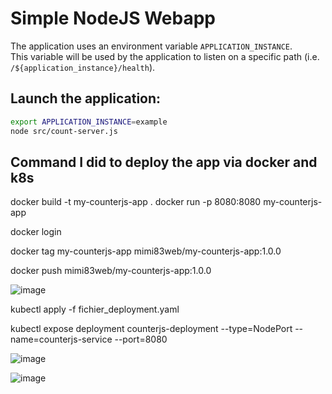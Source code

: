 # Simple NodeJS Webapp

The application uses an environment variable `APPLICATION_INSTANCE`.  
This variable will be used by the application to listen on a specific path (i.e. `/${application_instance}/health`).

## Launch the application:

```bash
export APPLICATION_INSTANCE=example
node src/count-server.js
```
## Command I did to deploy the app via docker and k8s

docker build -t my-counterjs-app .
docker run -p 8080:8080 my-counterjs-app

docker login

docker tag my-counterjs-app mimi83web/my-counterjs-app:1.0.0

docker push mimi83web/my-counterjs-app:1.0.0

![image](https://github.com/Mimi83-Web/Exam_Microservice/assets/80813713/3d977fe7-543f-4ed5-91c7-f529fb0408f4)


kubectl apply -f fichier_deployment.yaml

kubectl expose deployment counterjs-deployment --type=NodePort --name=counterjs-service --port=8080

![image](https://github.com/Mimi83-Web/Exam_Microservice/assets/80813713/0e2d3108-961a-466a-b81e-b474d4b19489)

![image](https://github.com/Mimi83-Web/Exam_Microservice/assets/80813713/8b259102-b98c-4c0a-9077-c27ca7adc2d1)

